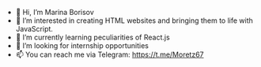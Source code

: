 - 👋 Hi, I’m Marina Borisov
- 👀 I’m interested in creating HTML websites and bringing them to life with JavaScript.
- 🌱 I’m currently learning peculiarities of React.js
- 💞️ I’m looking for internship opportunities
- 📫 You can reach me via Telegram: https://t.me/Moretz67

<!---
MarinaBorisov/MarinaBorisov is a ✨ special ✨ repository because its `README.md` (this file) appears on your GitHub profile.
You can click the Preview link to take a look at your changes.
--->
